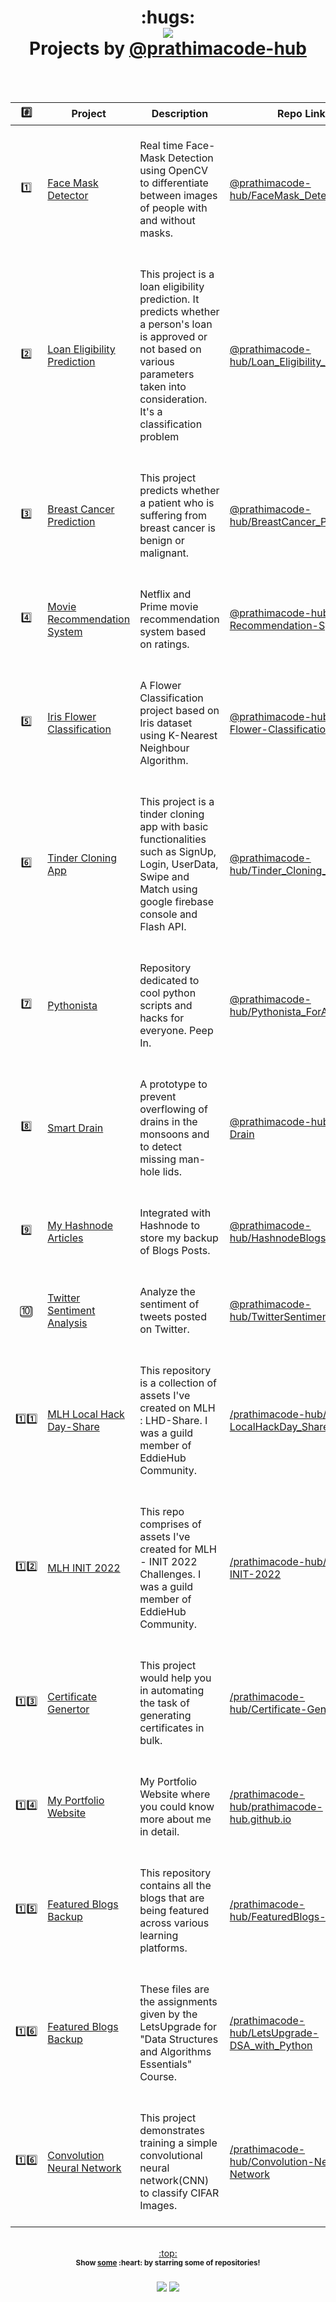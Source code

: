 <h1 align="center">:hugs:<br><a href="https://github.com/prathimacode-hub"><img src="https://awesome.re/badge.svg"/></a> <br>Projects by <a href="https://github.com/prathimacode-hub">@prathimacode-hub</a>
</h1>
<br><br>

| :hash: | Project | Description | Repo Link |
|:--------:|---------|-------------|-----------|
| :one: | [Face Mask Detector](https://github.com/prathimacode-hub/FaceMask_Detector)| <br> Real time Face-Mask Detection using OpenCV to differentiate between images of people with and without masks. <br><br> | [@prathimacode-hub/FaceMask_Detector](https://github.com/prathimacode-hub/FaceMask_Detector) |
| :two: | [Loan Eligibility Prediction](https://github.com/prathimacode-hub/Loan_Eligibility_Prediction) | <br> This project is a loan eligibility prediction. It predicts whether a person's loan is approved or not based on various parameters taken into consideration. It's a classification problem  <br><br> | [@prathimacode-hub/Loan_Eligibility_Prediction](https://github.com/prathimacode-hub/Loan_Eligibility_Prediction) |
| :three: | [Breast Cancer Prediction](https://github.com/prathimacode-hub/BreastCancer_Prediction) | <br>This project predicts whether a patient who is suffering from breast cancer is benign or malignant.  <br><br> | [@prathimacode-hub/BreastCancer_Prediction](https://github.com/prathimacode-hub/BreastCancer_Prediction)|
| :four: | [Movie Recommendation System](https://github.com/prathimacode-hub/Movie-Recommendation-Systems) | <br> Netflix and Prime movie recommendation system based on ratings. <br><br> | [@prathimacode-hub/Movie-Recommendation-Systems](https://github.com/prathimacode-hub/Movie-Recommendation-Systems) |
| :five: | [Iris Flower Classification](https://github.com/prathimacode-hub/Iris-Flower-Classification) | <br> A Flower Classification project based on Iris dataset using K-Nearest Neighbour Algorithm. <br><br> | [@prathimacode-hub/Iris-Flower-Classification](https://github.com/prathimacode-hub/Iris-Flower-Classification) |
| :six: | [Tinder Cloning App](https://github.com/prathimacode-hub/Tinder_Cloning_App) |  <br> This project is a tinder cloning app with basic functionalities such as SignUp, Login, UserData, Swipe and Match using google firebase console and Flash API. <br><br> | [@prathimacode-hub/Tinder_Cloning_App](https://github.com/prathimacode-hub/Tinder_Cloning_App) |
| :seven: | [Pythonista](https://github.com/prathimacode-hub/Pythonista_ForAll) | <br> Repository dedicated to cool python scripts and hacks for everyone. Peep In. <br><br> | [@prathimacode-hub/Pythonista_ForAll](https://github.com/prathimacode-hub/Pythonista_ForAll) |
| :eight: | [Smart Drain](https://github.com/prathimacode-hub/Smart-Drain) | <br> A prototype to prevent overflowing of drains in the monsoons and to detect missing man-hole lids. <br><br> | [@prathimacode-hub/Smart-Drain](https://github.com/prathimacode-hub/Smart-Drain) |
| :nine: | [My Hashnode Articles](https://github.com/prathimacode-hub/HashnodeBlogs-Backup) | <br> Integrated with Hashnode to store my backup of Blogs Posts. <br><br> | [@prathimacode-hub/HashnodeBlogs-Backup](https://github.com/prathimacode-hub/HashnodeBlogs-Backup) |
| :keycap_ten: | [Twitter Sentiment Analysis](https://github.com/prathimacode-hub/TwitterSentimentAnalysis) | <br> Analyze the sentiment of tweets posted on Twitter. <br><br> | [@prathimacode-hub/TwitterSentimentAnalysis](https://github.com/prathimacode-hub/TwitterSentimentAnalysis) |
| :one::one: | [MLH Local Hack Day-Share](https://github.com/prathimacode-hub/MLH-LocalHackDay_Share) | <br> This repository is a collection of assets I've created on MLH : LHD-Share. I was a guild member of EddieHub Community.<br><br>| [/prathimacode-hub/MLH-LocalHackDay_Share](https://github.com/prathimacode-hub/MLH-LocalHackDay_Share) |
| :one::two: | [MLH INIT 2022](https://github.com/prathimacode-hub/MLH-INIT-2022) | <br> This repo comprises of assets I've created for MLH - INIT 2022 Challenges. I was a guild member of EddieHub Community.<br><br>| [/prathimacode-hub/MLH-INIT-2022](https://github.com/prathimacode-hub/MLH-INIT-2022) |
| :one::three: | [Certificate Genertor](https://github.com/prathimacode-hub/Certificate-Generator) | <br> This project would help you in automating the task of generating certificates in bulk.<br><br>| [/prathimacode-hub/Certificate-Generator](https://github.com/prathimacode-hub/Certificate-Generator) |
| :one::four: | [My Portfolio Website](https://github.com/prathimacode-hub/prathimacode-hub.github.io) | <br> My Portfolio Website where you could know more about me in detail. <br><br>| [/prathimacode-hub/prathimacode-hub.github.io](https://github.com/prathimacode-hub/prathimacode-hub.github.io) |
| :one::five: | [Featured Blogs Backup](https://github.com/prathimacode-hub/FeaturedBlogs-Backup) | <br> This repository contains all the blogs that are being featured across various learning platforms. <br><br>| [/prathimacode-hub/FeaturedBlogs-Backup](https://github.com/prathimacode-hub/FeaturedBlogs-Backup) |
| :one::six: | [Featured Blogs Backup](https://github.com/prathimacode-hub/LetsUpgrade-DSA_with_Python) | <br> These files are the assignments given by the LetsUpgrade for "Data Structures and Algorithms Essentials" Course. <br><br>| [/prathimacode-hub/LetsUpgrade-DSA_with_Python](https://github.com/prathimacode-hub/LetsUpgrade-DSA_with_Python) |
| :one::six: | [Convolution Neural Network](https://github.com/prathimacode-hub/Convolution-Neural-Network) | <br> This project demonstrates training a simple convolutional neural network(CNN) to classify CIFAR Images. <br><br>| [/prathimacode-hub/Convolution-Neural-Network](https://github.com/prathimacode-hub/Convolution-Neural-Network) |

<p align="center"><br><a href="#hugs-projects-by-prathimacode-hub--">:top:</a><br><sup><strong>Show <a href="https://github.com/prathimacode-hub?tab=repositories">some</a>&nbsp;:heart:&nbsp;by starring some of repositories!<strong></sup><br><br><a href="https://twitter.com/prathimak88"> <img src="https://img.shields.io/twitter/follow/prathimak88?style=social" /></a> <a href="https://github.com/prathimacode-hub/"><img src="https://img.shields.io/github/followers/prathimacode-hub.svg?label=Follow%20@prathimacode-hub&style=social"> </a><br></p>
